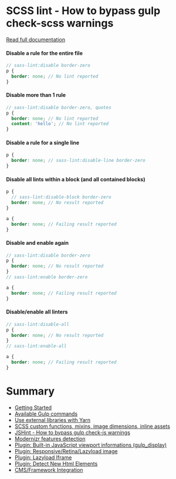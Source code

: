 # SCSS lint - How to bypass gulp check-scss warnings

[Read full documentation](https://github.com/sasstools/sass-lint/blob/master/docs/toggle-rules-in-src.md)

#### Disable a rule for the entire file

```scss
// sass-lint:disable border-zero
p {
  border: none; // No lint reported
}
```

#### Disable more than 1 rule

```scss
// sass-lint:disable border-zero, quotes
p {
  border: none; // No lint reported
  content: 'hello'; // No lint reported
}
```

#### Disable a rule for a single line

```scss
p {
  border: none; // sass-lint:disable-line border-zero
}
```

#### Disable all lints within a block (and all contained blocks)

```scss
p {
  // sass-lint:disable-block border-zero
  border: none; // No result reported
}

a {
  border: none; // Failing result reported
}
```

#### Disable and enable again

```scss
// sass-lint:disable border-zero
p {
  border: none; // No result reported
}
// sass-lint:enable border-zero

a {
  border: none; // Failing result reported
}
```

#### Disable/enable all linters

```scss
// sass-lint:disable-all
p {
  border: none; // No result reported
}
// sass-lint:enable-all

a {
  border: none; // Failing result reported
}
```

# Summary

- [Getting Started](./readme.md)
- [Available Gulp commands](./gulp-commands.md)
- [Use external libraries with Yarn](./external-libraries.md)
- [SCSS custom functions, mixins, image dimensions, inline assets](./scss-functions.md)
- [JSHint - How to bypass gulp check-js warnings](./jshint.md)
- [Modernizr features detection](./modernizr.md)
- [Plugin: Built-in JavaScript viewport informations (gulp_display)](./viewport-framework.md)
- [Plugin: Responsive/Retina/Lazyload image](./responsive-image-plugin.md)
- [Plugin: Lazyload Iframe](./lazyload-iframe.md)
- [Plugin: Detect New Html Elements](./detect-new-html-elements.md)
- [CMS/Framework Integration](./cms-framework.md)
